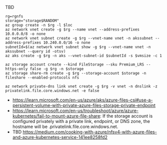 TBD 

```
rg=rgnfs
storage="storage$RANDOM"
az group create -n $rg -l $loc
az network vnet create -g $rg --name vnet --address-prefixes 10.0.0.0/8 -o none 
az network vnet subnet create -g $rg --vnet-name vnet -n akssubnet --address-prefixes 10.240.0.0/16 -o none
subnetId=$(az network vnet subnet show -g $rg --vnet-name vnet -n akssubnet --query id -otsv)
az aks create -g $rg -n aks --vnet-subnet-id $subnetId -s $vmsize -c 1

az storage account create --kind FileStorage --sku Premium_LRS --https-only false -g $rg -n $storage
az storage share-rm create -g $rg --storage-account $storage -n fileshare --enabled-protocols nfs

az network private-dns link vnet create -g $rg -v vnet -n dnslink -z privatelink.file.core.windows.net -e false
```

- https://learn.microsoft.com/en-us/azure/aks/azure-files-csi#use-a-persistent-volume-with-private-azure-files-storage-private-endpoint
- https://learn.microsoft.com/en-us/troubleshoot/azure/azure-kubernetes/fail-to-mount-azure-file-share: If the storage account is configured privately with a private link, endpoint, or DNS zone, the hostname will be <storage-account-name>.privatelink.file.core.windows.net.
- TBD https://medium.com/cooking-with-azure/nfsv4-with-azure-files-and-azure-kubernetes-service-141ee8258fd2
